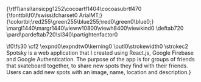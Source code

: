 {\rtf1\ansi\ansicpg1252\cocoartf1404\cocoasubrtf470
{\fonttbl\f0\fswiss\fcharset0 ArialMT;}
{\colortbl;\red255\green255\blue255;\red0\green0\blue0;}
\margl1440\margr1440\vieww10800\viewh8400\viewkind0
\deftab720
\pard\pardeftab720\sl340\partightenfactor0

\f0\fs30 \cf2 \expnd0\expndtw0\kerning0
\outl0\strokewidth0 \strokec2 Spotsky is a web application that I created using React.js, Google Firebase and Google Authentication. The purpose of the app is for groups of friends that skateboard together, to share new spots they find with their friends. Users can add new spots with an image, name, location and description.}